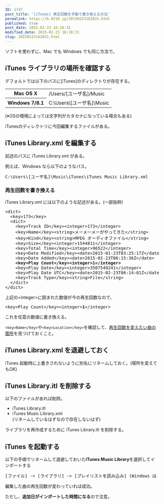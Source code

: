 ```yaml
---
ID: 1747
post_title: '[iTunes] 再生回数を手動で書き換える方法'
permalink: https://b.0218.jp/20150223162831.html
published: true
post_date: 2015-02-23 16:28:31
modified_date: 2015-02-23 16:28:31
slug: 20150223162831.html
---
```

ソフトを使わずに、Mac でも Windows でも同じ方法で。
<!--more-->
<h2>iTunes ライブラリの場所を確認する</h2>
デフォルトでは以下のパスに[iTunes]のディレクトりが存在する。
<table>
<tr><th>Mac OS X</th><td>/Users/[ユーザ名]/Music</td></tr>
<tr><th>Windows 7/8.1</th><td>C:\Users\[ユーザ名]\Music</td></tr>
</table>
<span class="text-muted">(※OSの環境によっては文字列がカタカナになっている場合もある)</span>

iTunesのディレクトリに今回編集するファイルがある。

<h2>iTunes Library.xml を編集する</h2>
前述のパスに iTunes Library.xml がある。

例えば、Windows なら以下のようなパス。
<pre>C:\Users\[ユーザ名]\Music\iTunes\iTunes Music Library.xml</pre>

<h3>再生回数を書き換える</h3>
iTunes Library.xml には以下のような記述がある。(一部抜粋)
<pre class="prettyprint lang-xml">&lt;dict&gt;
  &lt;key&gt;173&lt;/key&gt;
  &lt;dict&gt;
    &lt;key&gt;Track ID&lt;/key&gt;&lt;integer&gt;173&lt;/integer&gt;
    &lt;key&gt;Name&lt;/key&gt;&lt;string&gt;メーメーメーがやってきた&lt;/string&gt;
    &lt;key&gt;Kind&lt;/key&gt;&lt;string&gt;MPEG オーディオファイル&lt;/string&gt;
    &lt;key&gt;Size&lt;/key&gt;&lt;integer&gt;1544811&lt;/integer&gt;
    &lt;key&gt;Total Time&lt;/key&gt;&lt;integer&gt;96522&lt;/integer&gt;
    &lt;key&gt;Date Modified&lt;/key&gt;&lt;date&gt;2015-01-23T03:25:17Z&lt;/date&gt;
    &lt;key&gt;Date Added&lt;/key&gt;&lt;date&gt;2015-02-23T06:15:36Z&lt;/date&gt;
    <b>&lt;key&gt;Play Count&lt;/key&gt;&lt;integer&gt;<span class="text-danger">1</span>&lt;/integer&gt;</b>
    &lt;key&gt;Play Date&lt;/key&gt;&lt;integer&gt;3507549241&lt;/integer&gt;
    &lt;key&gt;Play Date UTC&lt;/key&gt;&lt;date&gt;2015-02-23T06:14:01Z&lt;/date&gt;
    &lt;key&gt;Track Type&lt;/key&gt;&lt;string&gt;File&lt;/string&gt;
  &lt;/dict&gt;
&lt;/dict&gt;</pre>

上記の&lt;integer&gt;に囲まれた数値が今の再生回数なので、
<pre>&lt;key&gt;Play Count&lt;/key&gt;&lt;integer&gt;<b>1</b>&lt;/integer&gt;</pre>
これを任意の数値に書き換える。

<code>&lt;key&gt;Name&lt;/key&gt;</code>や<code>&lt;key&gt;Location&lt;/key&gt;</code>を確認して、<u>再生回数を変えたい曲の箇所</u>を見つけておくこと。

<h2>iTunes Library.xml を退避しておく</h2>
iTunes 起動時に上書きされないように別名にリネームしておく。(場所を変えてもOK)

<h2>iTunes Library.itl を削除する</h2>
以下のファイルがあれば削除。
<ul>
 <li>iTunes Library.itl</li>
 <li>iTunes Music Library.xml<br><span class="text-muted">(リネームしているはずなので存在しないはず)</span></li>
</ul>
ライブラリを再作成するために iTunes Library.itl を削除する。

<h2>iTunes を起動する</h2>
以下の手順でリネームして退避しておいた<b>iTunes Music Library</b>を選択してインポートする
<pre>[ファイル] -> [ライブラリ] -> [プレイリストを読み込み] (Windows は [プレイリストをインポート])</pre>

編集した曲の再生回数が変わっていれば成功。

ただし、<strong>追加日がインポートした時間になる</strong>ので注意。